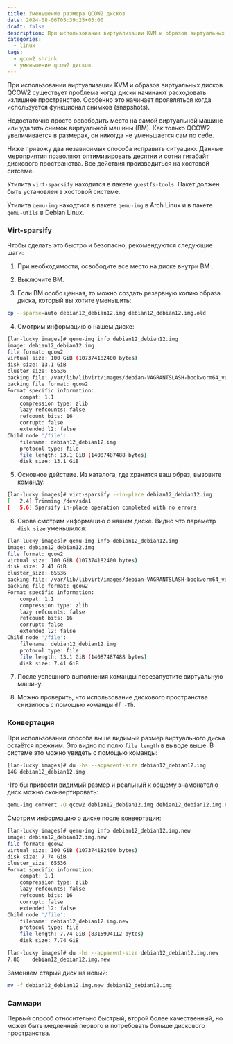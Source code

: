 ```yaml
---
title: Уменьшение размера QCOW2 дисков
date: 2024-08-06T05:39:25+03:00
draft: false
description: При использовании виртуализации KVM и образов виртуальных дисков QCOW2 существует проблема когда диски начинают расходовать излишнее пространство.
categories:
  - linux
tags:
  - qcow2 shrink
  - уменьшение qcow2 дисков
---
```


При использовании виртуализации KVM и образов виртуальных дисков QCOW2 существует проблема когда диски начинают расходовать излишнее пространство. Особенно это начинает проявляться когда используется функционал снимков (snapshots).

Недостаточно просто освободить место на самой виртуальной машине или удалить снимок виртуальной машины (ВМ). Как только QCOW2 увеличивается в размерах, он никогда не уменьшается сам по себе.

Ниже привожу два независимых способа исправить ситуацию. Данные мероприятия позволяют оптимизировать десятки и сотни гигабайт дискового пространства. Все действия производиться на хостовой ситсеме.

Утилита `virt-sparsify` находится в пакете `guestfs-tools`. Пакет должен быть установлен в хостовой системе.

Утилита `qemu-img` находтися в пакете `qemu-img` в Arch Linux и в пакете `qemu-utils` в Debian Linux.

<!--more-->

### Virt-sparsify

Чтобы сделать это быстро и безопасно, рекомендуются следующие шаги:

1. При необходимости, освободите все место на диске внутри ВМ .

2. Выключите ВМ.

3. Если ВМ особо ценная, то можно создать резервную копию образа диска, который вы хотите уменьшить:
```bash
cp --sparse=auto debian12_debian12.img debian12_debian12.img.old
```

4. Смотрим информацию о нашем диске:
```bash
[lan-lucky images]# qemu-img info debian12_debian12.img
image: debian12_debian12.img
file format: qcow2
virtual size: 100 GiB (107374182400 bytes)
disk size: 13.1 GiB
cluster_size: 65536
backing file: /var/lib/libvirt/images/debian-VAGRANTSLASH-bookworm64_vagrant_box_image_12.20240503.1_box.img
backing file format: qcow2
Format specific information:
	compat: 1.1
	compression type: zlib
	lazy refcounts: false
	refcount bits: 16
	corrupt: false
	extended l2: false
Child node '/file':
	filename: debian12_debian12.img
	protocol type: file
	file length: 13.1 GiB (14087487488 bytes)
	disk size: 13.1 GiB

```

5. Основное действие. Из каталога, где хранится ваш образ, вызовите команду:

```bash
[lan-lucky images]# virt-sparsify --in-place debian12_debian12.img
[   2.4] Trimming /dev/sda1
[   5.6] Sparsify in-place operation completed with no errors
```

6. Cнова смотрим информацию о нашем диске. Видно что параметр `disk size` уменьшился:

```bash
[lan-lucky images]# qemu-img info debian12_debian12.img
image: debian12_debian12.img
file format: qcow2
virtual size: 100 GiB (107374182400 bytes)
disk size: 7.41 GiB
cluster_size: 65536
backing file: /var/lib/libvirt/images/debian-VAGRANTSLASH-bookworm64_vagrant_box_image_12.20240503.1_box.img
backing file format: qcow2
Format specific information:
    compat: 1.1
    compression type: zlib
    lazy refcounts: false
    refcount bits: 16
    corrupt: false
    extended l2: false
Child node '/file':
    filename: debian12_debian12.img
    protocol type: file
    file length: 13.1 GiB (14087487488 bytes)
    disk size: 7.41 GiB
```

7. После успешного выполнения команды перезапустите виртуальную машину.

8. Можно проверить, что использование дискового пространства снизилось с помощью команды `df -Th`.

### Конвертация

При использовании способа выше видимый размер виртуального диска остаётся прежним. Это видно по полю `file length` в выводе выше.
В системе это можно увидеть с помощью команды:

```bash
[lan-lucky images]# du -hs --apparent-size debian12_debian12.img
14G	debian12_debian12.img
```

Что бы привести видимый размер и реальный к общему знаменателю диск можно сконвертировать:

```bash
qemu-img convert -O qcow2 debian12_debian12.img debian12_debian12.img.new
```

Смотрим информацию о диске после конвертации:

```bash
[lan-lucky images]# qemu-img info debian12_debian12.img.new
image: debian12_debian12.img.new
file format: qcow2
virtual size: 100 GiB (107374182400 bytes)
disk size: 7.74 GiB
cluster_size: 65536
Format specific information:
    compat: 1.1
    compression type: zlib
    lazy refcounts: false
    refcount bits: 16
    corrupt: false
    extended l2: false
Child node '/file':
    filename: debian12_debian12.img.new
    protocol type: file
    file length: 7.74 GiB (8315994112 bytes)
    disk size: 7.74 GiB
```

```bash
[lan-lucky images]# du -hs --apparent-size debian12_debian12.img.new
7.8G	debian12_debian12.img.new
```

Заменяем старый диск на новый:
```bash
mv -f debian12_debian12.img.new debian12_debian12.img
```

### Саммари

Первый способ относительно быстрый, второй более качественный, но может быть медленней первого и потребовать больше дискового пространства.